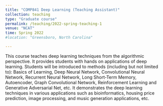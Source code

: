 ```yaml
---
title: "COMP841 Deep Learning (Teaching Assistant)"
collection: teaching
type: "Graduate course"
permalink: /teaching/2022-spring-teaching-1
venue: "NCAT"
time: Spring 2022
#location: "Greensboro, North Carolina"

---
```

This course teaches deep learning techniques from the algorithmic perspective. It provides students with hands on applications of deep learning. Students will be introduced to methods (including but not limited to): Basics of Learning, Deep Neural Network, Convolutional Neural Network, Recurrent Neural Network, Long Short-Term Memory, Autoencoder, Graph Convolutional Network, Reinforcement Learning and Generative Adversarial Net, etc. It demonstrates the deep learning techniques in various applications such as bioinformatics, housing price prediction, image processing, and music generation applications, etc.

